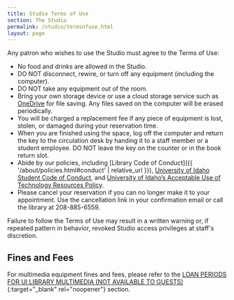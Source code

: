 ```yaml
---
title: Studio Terms of Use
section: The Studio
permalink: /studio/termsofuse.html
layout: page
---
```

 
Any patron who wishes to use the Studio must agree to the Terms of Use: 

- No food and drinks are allowed in the Studio.
- DO NOT disconnect, rewire, or turn off any equipment (including the computer). 
- DO NOT take any equipment out of the room. 
- Bring your own storage device or use a cloud storage service such as <a href="https://onedrive.uidaho.edu/" target="_blank" rel="noopener">OneDrive</a> for file saving. Any files saved on the computer will be erased periodically. 
- You will be charged a replacement fee if any piece of equipment is lost, stolen, or damaged during your reservation time. 
- When you are finished using the space, log off the computer and return the key to the circulation desk by handing it to a staff member or a student employee. DO NOT leave the key on the counter or in the book return slot.
- Abide by our policies, including [Library Code of Conduct]({{ '/about/policies.html#conduct' | relative_url }}), <a href="https://www.uidaho.edu/governance/policy/policies/fsh/2/2300" target="_blank" rel="noopener">University of Idaho Student Code of Conduct</a>, and <a href="https://www.uidaho.edu/governance/policy/policies/apm/30/12" target="_blank" rel="noopener">University of Idaho’s Acceptable Use of Technology Resources Policy</a>.  
- Please cancel your reservation if you can no longer make it to your appointment. Use the cancellation link in your confirmation email or call the library at 208-885-6559.

Failure to follow the Terms of Use may result in a written warning or, if repeated pattern in behavior, revoked Studio access privileges at staff's discretion.

## Fines and Fees
            
For multimedia equipment fines and fees, please refer to the [LOAN PERIODS FOR UI LIBRARY MULTIMEDIA (NOT AVAILABLE TO GUESTS)](https://www.lib.uidaho.edu/services/borrow/){:target="_blank" rel="noopener"} section.
